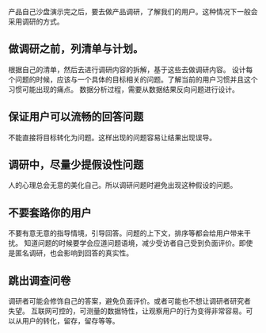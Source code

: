 产品自己沙盘演示完之后，要去做产品调研，了解我们的用户。这种情况下一般会采用调研的方式。
## 做调研之前，列清单与计划。
根据自己的清单，然后去进行调研内容的拆解，基于这些去做调研内容。
设计每个问题的时候，应该与一个具体的目标相关的问题。了解当前的用户习惯并且这个习惯可能出现的痛点。
数据分析过程，需要从数据结果反向问题进行设计。

## 保证用户可以流畅的回答问题
不能直接将目标转化为问题。这样出现的问题容易让结果出现误导。

## 调研中，尽量少提假设性问题
人的心理总会无意的美化自己。所以调研问题时避免出现这种假设的问题。
## 不要套路你的用户
不要有意无意的指导情境，引导回答。问题的上下文，排序等都会给用户带来干扰。
知道问题的时候要学会应道问题语境，减少受访者自己受到负面评价。即使是匿名调研，也会影响到回答的真实性。
## 跳出调查问卷
调研者可能会修饰自己的答案，避免负面评价。或者可能也不想让调研者研究者 失望。
互联网可控的，可测量的数据特性，让观察用户的行为变得非常容易。可以从用户的转化，留存，留存等等。

